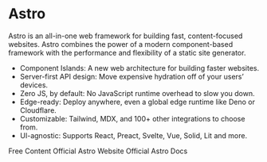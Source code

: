 # Astro

Astro is an all-in-one web framework for building fast, content-focused websites. Astro combines the power of a modern component-based framework with the performance and flexibility of a static site generator.

- Component Islands: A new web architecture for building faster websites.
- Server-first API design: Move expensive hydration off of your users’ devices.
- Zero JS, by default: No JavaScript runtime overhead to slow you down.
- Edge-ready: Deploy anywhere, even a global edge runtime like Deno or Cloudflare.
- Customizable: Tailwind, MDX, and 100+ other integrations to choose from.
- UI-agnostic: Supports React, Preact, Svelte, Vue, Solid, Lit and more.

<ResourceGroupTitle>Free Content</ResourceGroupTitle>
<BadgeLink colorScheme='blue' badgeText='Official Website' href='https://astro.build/'>Official Astro Website</BadgeLink>
<BadgeLink colorScheme='blue' badgeText='Official Docs' href='https://docs.astro.build/'>Official Astro Docs</BadgeLink>
